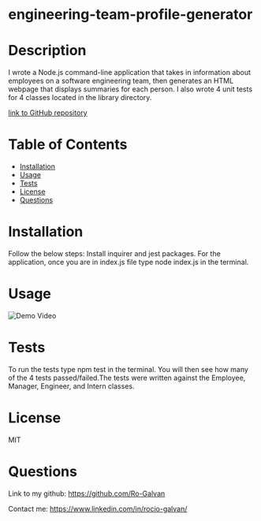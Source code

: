 # engineering-team-profile-generator

# Description
  I wrote a Node.js command-line application that takes in information about employees on a software engineering team, then generates an HTML webpage that displays summaries for each person. I also wrote 4 unit tests for 4 classes located in the library directory.


[link to GitHub repository](https://github.com/Ro-Galvan/engineering-team-profile-generator)

# Table of Contents
  - [Installation](#installation)
  - [Usage](#usage)
  - [Tests](#tests)
  - [License](#license)
  - [Questions](#questions)
# Installation
  Follow the below steps: 
    Install inquirer and jest packages. For the application, once you are in index.js file type node index.js in the terminal.
# Usage
  ![Demo Video](./)
# Tests
 To run the tests type npm test in the terminal. You will then see how many of the 4 tests passed/failed.The tests were written against the Employee, Manager, Engineer, and Intern classes.
# License
  MIT
# Questions
Link to my github:
  https://github.com/Ro-Galvan
 
  Contact me:
  https://www.linkedin.com/in/rocio-galvan/ 
